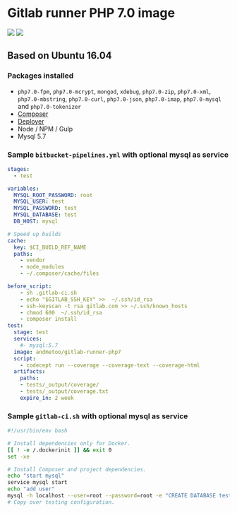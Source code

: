 # Gitlab runner PHP 7.0 image
[![](https://images.microbadger.com/badges/version/andmetoo/gitlab-runner-php7.svg)](https://microbadger.com/images/andmetoo/gitlab-runner-php7 "Get your own version badge on microbadger.com")
[![](https://images.microbadger.com/badges/image/andmetoo/gitlab-runner-php7.svg)](https://microbadger.com/images/andmetoo/gitlab-runner-php7 "Get your own image badge on microbadger.com")

## Based on Ubuntu 16.04

### Packages installed

- `php7.0-fpm`, `php7.0-mcrypt`, `mongod`, `xdebug`, `php7.0-zip`, `php7.0-xml`, `php7.0-mbstring`, `php7.0-curl`, `php7.0-json`, `php7.0-imap`, `php7.0-mysql` and `php7.0-tokenizer`
- [Composer](https://getcomposer.org/)
- [Deployer](https://github.com/deployphp/deployer)
- Node / NPM / Gulp 
- Mysql 5.7

### Sample `bitbucket-pipelines.yml` with optional mysql as service

```YAML
stages:
  - test

variables:
  MYSQL_ROOT_PASSWORD: root
  MYSQL_USER: test
  MYSQL_PASSWORD: test
  MYSQL_DATABASE: test
  DB_HOST: mysql

# Speed up builds
cache:
  key: $CI_BUILD_REF_NAME
  paths:
    - vendor
    - node_modules
    - ~/.composer/cache/files

before_script:
    - sh .gitlab-ci.sh
    - echo "$GITLAB_SSH_KEY" >>  ~/.ssh/id_rsa
    - ssh-keyscan -t rsa gitlab.com >> ~/.ssh/known_hosts
    - chmod 600  ~/.ssh/id_rsa
    - composer install
test:
  stage: test
  services:
    #- mysql:5.7
  image: andmetoo/gitlab-runner-php7
  script:
    - codecept run --coverage --coverage-text --coverage-html
  artifacts:
    paths:
    - tests/_output/coverage/
    - tests/_output/coverage.txt
    expire_in: 2 week
```
### Sample `gitlab-ci.sh` with optional mysql as service

```bash
#!/usr/bin/env bash

# Install dependencies only for Docker.
[[ ! -e /.dockerinit ]] && exit 0
set -xe

# Install Composer and project dependencies.
echo "start mysql"
service mysql start
echo "add user"
mysql -h localhost --user=root --password=root -e "CREATE DATABASE test;CREATE USER 'test'@'%' IDENTIFIED BY 'test';GRANT ALL PRIVILEGES ON *.* TO 'test'@'%'; FLUSH PRIVILEGES;"
# Copy over testing configuration.
```
